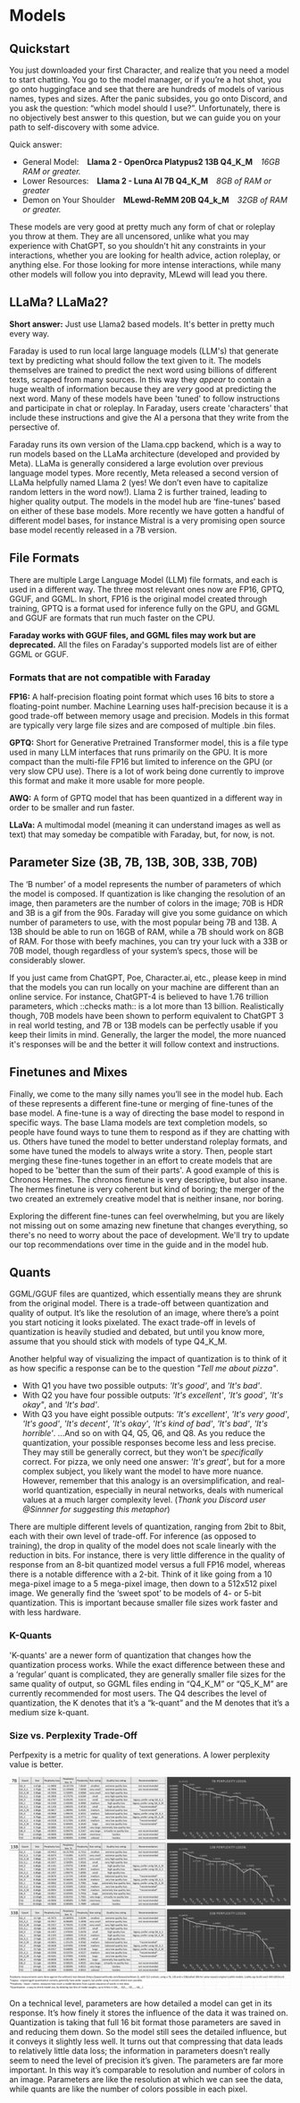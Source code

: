 # Models

## Quickstart

You just downloaded your first Character, and realize that you need a model to start chatting. You go to the model manager, or if you’re a hot shot, you go onto huggingface and see that there are hundreds of models of various names, types and sizes. After the panic subsides, you go onto Discord, and you ask the question: “which model should I use?”. Unfortunately, there is no objectively best answer to this question, but we can guide you on your path to self-discovery with some advice.

Quick answer:

- General Model: &ensp; **Llama 2 - OpenOrca Platypus2 13B Q4_K_M** &ensp; *16GB RAM or greater.*
- Lower Resources: &ensp; **Llama 2 - Luna AI 7B Q4_K_M** &ensp; *8GB of RAM or greater*
- Demon on Your Shoulder &ensp; **MLewd-ReMM 20B Q4_k_M** &ensp; *32GB of RAM or greater.*

These models are very good at pretty much any form of chat or roleplay you throw at them. They are all uncensored, unlike what you may experience with ChatGPT, so you shouldn't hit any constraints in your interactions, whether you are looking for health advice, action roleplay, or anything else. For those looking for more intense interactions, while many other models will follow you into depravity, MLewd will lead you there.

## LLaMa? LLaMa2?

**Short answer:** Just use Llama2 based models. It's better in pretty much every way.

Faraday is used to run local large language models (LLM's) that generate text by predicting what should follow the text given to it. The models themselves are trained to predict the next word using billions of different texts, scraped from many sources. In this way they *appear* to contain a huge wealth of information because they are *very* good at predicting the next word. Many of these models have been 'tuned' to follow instructions and participate in chat or roleplay. In Faraday, users create 'characters' that include these instructions and give the AI a persona that they write from the persective of.

Faraday runs its own version of the Llama.cpp backend, which is a way to run models based on the LLaMa architecture (developed and provided by Meta). LLaMa is generally considered a large evolution over previous language model types. More recently, Meta released a second version of LLaMa helpfully named Llama 2 (yes! We don’t even have to capitalize random letters in the word now!). Llama 2 is further trained, leading to higher quality output. The models in the model hub are ‘fine-tunes’ based on either of these base models. More recently we have gotten a handful of different model bases, for instance Mistral is a very promising open source base model recently released in a 7B version.

## File Formats

There are multiple Large Language Model (LLM) file formats, and each is used in a different way. The three most relevant ones now are FP16, GPTQ, GGUF, and GGML. In short, FP16 is the original model created through training, GPTQ is a format used for inference fully on the GPU, and GGML and GGUF are formats that run much faster on the CPU.

**Faraday works with GGUF files, and GGML files may work but are deprecated.** All the files on Faraday's supported models list are of either GGML or GGUF.

### Formats that are not compatible with Faraday

**FP16:** A half-precision floating point format which uses 16 bits to store a floating-point number. Machine Learning uses half-precision because it is a good trade-off between memory usage and precision. Models in this format are typically very large file sizes and are composed of multiple .bin files.

**GPTQ:** Short for Generative Pretrained Transformer model, this is a file type used in many LLM interfaces that runs primarily on the GPU. It is more compact than the multi-file FP16 but limited to inference on the GPU (or very slow CPU use). There is a lot of work being done currently to improve this format and make it more usable for more people.

**AWQ:** A form of GPTQ model that has been quantized in a different way in order to be smaller and run faster.

**LLaVa:** A multimodal model (meaning it can understand images as well as text) that may someday be compatible with Faraday, but, for now, is not.

## Parameter Size (3B, 7B, 13B, 30B, 33B, 70B)

The ‘B number’ of a model represents the number of parameters of which the model is composed. If quantization is like changing the resolution of an image, then parameters are the number of colors in the image; 70B is HDR and 3B is a gif from the 90s. Faraday will give you some guidance on which number of parameters to use, with the most popular being 7B and 13B. A 13B should be able to run on 16GB of RAM, while a 7B should work on 8GB of RAM. For those with beefy machines, you can try your luck with a 33B or 70B model, though regardless of your system’s specs, those will be considerably slower.

If you just came from ChatGPT, Poe, Character.ai, etc., please keep in mind that the models you can run locally on your machine are different than an online service. For instance, ChatGPT-4 is believed to have 1.76 trillion parameters, which ::checks math:: is a lot more than 13 billion. Realistically though, 70B models have been shown to perform equivalent to ChatGPT 3 in real world testing, and 7B or 13B models can be perfectly usable if you keep their limits in mind. Generally, the larger the model, the more nuanced it's responses will be and the better it will follow context and instructions.

## Finetunes and Mixes

Finally, we come to the many silly names you’ll see in the model hub. Each of these represents a different fine-tune or merging of fine-tunes of the base model.
A fine-tune is a way of directing the base model to respond in specific ways. The base Llama models are text completion models, so people have found ways to tune them to respond as if they are chatting with us. Others have tuned the model to better understand roleplay formats, and some have tuned the models to always write a story.
Then, people start merging these fine-tunes together in an effort to create models that are hoped to be 'better than the sum of their parts'. A good example of this is Chronos Hermes. The chronos finetune is very descriptive, but also insane. The hermes finetune is very coherent but kind of boring; the merger of the two created an extremely creative model that is neither insane, nor boring.

Exploring the different fine-tunes can feel overwhelming, but you are likely not missing out on some amazing new finetune that changes everything, so there's no need to worry about the pace of development. We'll try to update our top recommendations over time in the guide and in the model hub.

## Quants

GGML/GGUF files are quantized, which essentially means they are shrunk from the original model. There is a trade-off between quantization and quality of output. It’s like the resolution of an image, where there’s a point you start noticing it looks pixelated. The exact trade-off in levels of quantization is heavily studied and debated, but until you know more, assume that you should stick with models of type Q4_K_M.

Another helpful way of visualizing the impact of quantization is to think of it as how specific a response can be to the question *"Tell me about pizza"*.
- With Q1 you have two possible outputs: *'It's good'*, and *'It's bad'*.
- With Q2 you have four possible outputs: *'It's excellent'*, *'It's good'*, *'It's okay"*, and *'It's bad'*.
- With Q3 you have eight possible outputs: *'It's excellent'*, *'It's very good'*, *'It's good'*, *'It's decent'*, *'It's okay'*, *'It's kind of bad'*, *'It's bad'*, *'It's horrible'*.
...And so on with Q4, Q5, Q6, and Q8. As you reduce the quantization, your possible responses become less and less precise. They may still be generally correct, but they won't be *specifically* correct. For pizza, we only need one answer: *'It's great'*, but for a more complex subject, you likely want the model to have more nuance. However, remember that this analogy is an oversimplification, and real-world quantization, especially in neural networks, deals with numerical values at a much larger complexity level.
(*Thank you Discord user @Sinnner for suggesting this metaphor*)

There are multiple different levels of quantization, ranging from 2bit to 8bit, each with their own level of trade-off. For inference (as opposed to training), the drop in quality of the model does not scale linearly with the reduction in bits. For instance, there is very little difference in the quality of response from an 8-bit quantized model versus a full FP16 model, whereas there is a notable difference with a 2-bit. Think of it like going from a 10 mega-pixel image to a 5 mega-pixel image, then down to a 512x512 pixel image. We generally find the ‘sweet spot’ to be models of 4- or 5-bit quantization. This is important because smaller file sizes work faster and with less hardware.

### K-Quants

'K-quants' are a newer form of quantization that changes how the quantization process works. While the exact difference between these and a ‘regular’ quant is complicated, they are generally smaller file sizes for the same quality of output, so GGML files ending in “Q4_K_M” or “Q5_K_M” are currently recommended for most users. The Q4 describes the level of quantization, the K denotes that it’s a “k-quant” and the M denotes that it’s a medium size k-quant.

### Size vs. Perplexity Trade-Off

Perfpexity is a metric for quality of text generations. A lower perplexity value is better.

![Quants](/images/quants.png)

On a technical level, parameters are how detailed a model can get in its response. It’s how finely it stores the influence of the data it was trained on. Quantization is taking that full 16 bit format those parameters are saved in and reducing them down. So the model still sees the detailed influence, but it conveys it slightly less well. It turns out that compressing that data leads to relatively little data loss; the information in parameters doesn’t really seem to need the level of precision it’s given. The parameters are far more important. In this way it’s comparable to resolution and number of colors in an image. Parameters are like the resolution at which we can see the data, while quants are like the number of colors possible in each pixel.

